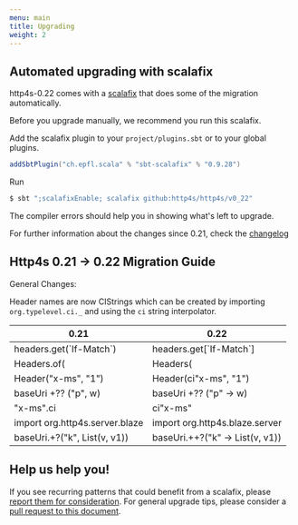 ```yaml
---
menu: main
title: Upgrading
weight: 2
---
```


## Automated upgrading with scalafix

http4s-0.22 comes with a [scalafix](https://scalacenter.github.io/scalafix/) that does some of the migration automatically.

Before you upgrade manually, we recommend you run this scalafix.

Add the scalafix plugin to your `project/plugins.sbt` or to your global plugins.
```sbt
addSbtPlugin("ch.epfl.scala" % "sbt-scalafix" % "0.9.28")
```

Run
```sh
$ sbt ";scalafixEnable; scalafix github:http4s/http4s/v0_22"
```

The compiler errors should help you in showing what's left to upgrade.

For further information about the changes since 0.21, check the [changelog](https://http4s.org/changelog/)


## Http4s 0.21 -> 0.22 Migration Guide

General Changes:  

Header names are now CIStrings which can be created by importing `org.typelevel.ci._` and using the `ci` string interpolator.

| 0.21                           | 0.22                            |
| -----------------------------  | -----------------------------   |
| headers.get(\`If-Match\`)      | headers.get[\`If-Match\`]       |
| Headers.of(                    | Headers(                        |
| Header("x-ms", "1")            | Header(ci"x-ms", "1")           |
| baseUri +?? ("p", w)           | baseUri +?? ("p" -> w)          |
| "x-ms".ci                      | ci"x-ms"                        |
| import org.http4s.server.blaze | import org.http4s.blaze.server  |
| baseUri.+?("k", List(v, v1))   | baseUri.++?("k" -> List(v, v1)) |



## Help us help you!

If you see recurring patterns that could benefit from a scalafix, please [report them for consideration](https://github.com/http4s/http4s/issues/4858).  For general upgrade tips, please consider a [pull request to this document](https://github.com/http4s/http4s/edit/series/0.22/docs/src/main/mdoc/upgrading.md).
